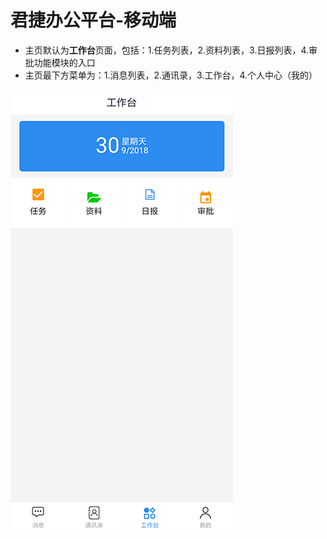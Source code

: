 君捷办公平台-移动端
======

* 主页默认为**工作台**页面，包括：1.任务列表，2.资料列表，3.日报列表，4.审批功能模块的入口
* 主页最下方菜单为：1.消息列表，2.通讯录，3.工作台，4.个人中心（我的）

![home](./img/home.png)

